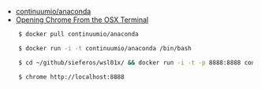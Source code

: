 - [continuumio/anaconda](https://hub.docker.com/r/continuumio/anaconda/)
- [Opening Chrome From the OSX Terminal](http://alexba.in/blog/2012/03/23/open-chrome-from-terminal/)

```bash
    $ docker pull continuumio/anaconda
```

```bash
    $ docker run -i -t continuumio/anaconda /bin/bash
```

```bash
    $ cd ~/github/sieferos/wsl01x/ && docker run -i -t -p 8888:8888 continuumio/anaconda /bin/bash -c "/opt/conda/bin/conda install jupyter -y --quiet && mkdir /opt/notebooks && /opt/conda/bin/jupyter notebook --notebook-dir=/opt/notebooks --ip='*' --port=8888 --no-browser"

    $ chrome http://localhost:8888
```
